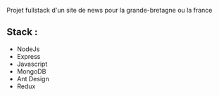 Projet fullstack d'un site de news pour la grande-bretagne ou la france

## Stack :
- NodeJs
- Express
- Javascript
- MongoDB
- Ant Design
- Redux

